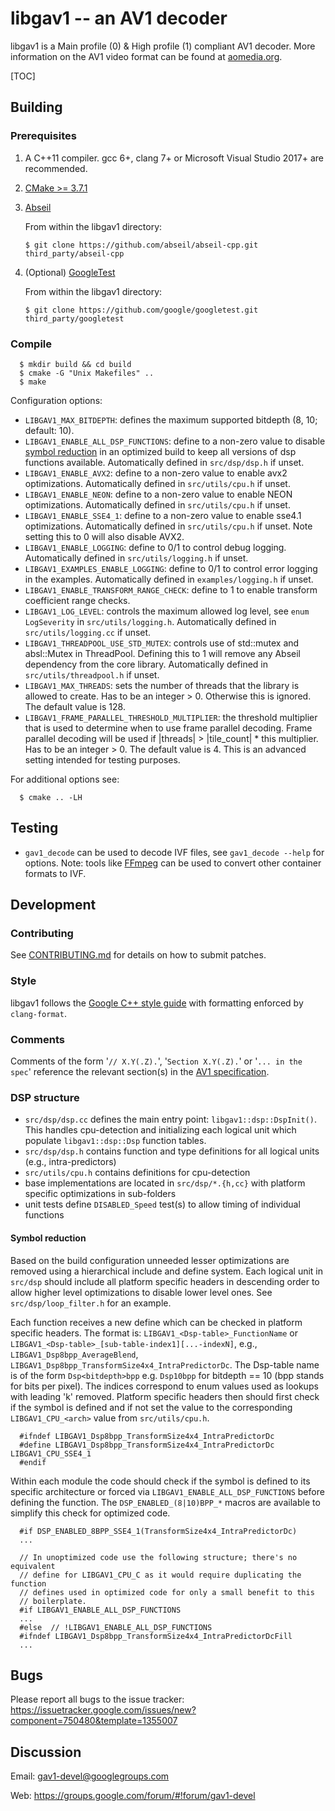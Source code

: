 # libgav1 -- an AV1 decoder

libgav1 is a Main profile (0) & High profile (1) compliant AV1 decoder. More
information on the AV1 video format can be found at
[aomedia.org](https://aomedia.org).

[TOC]

## Building

### Prerequisites

1.  A C++11 compiler. gcc 6+, clang 7+ or Microsoft Visual Studio 2017+ are
    recommended.

2.  [CMake >= 3.7.1](https://cmake.org/download/)

3.  [Abseil](https://abseil.io)

    From within the libgav1 directory:

    ```shell
    $ git clone https://github.com/abseil/abseil-cpp.git third_party/abseil-cpp
    ```

4.  (Optional) [GoogleTest](https://github.com/google/googletest)

    From within the libgav1 directory:

    ```shell
    $ git clone https://github.com/google/googletest.git third_party/googletest
    ```

### Compile

```shell
  $ mkdir build && cd build
  $ cmake -G "Unix Makefiles" ..
  $ make
```

Configuration options:

*   `LIBGAV1_MAX_BITDEPTH`: defines the maximum supported bitdepth (8, 10;
    default: 10).
*   `LIBGAV1_ENABLE_ALL_DSP_FUNCTIONS`: define to a non-zero value to disable
    [symbol reduction](#symbol-reduction) in an optimized build to keep all
    versions of dsp functions available. Automatically defined in
    `src/dsp/dsp.h` if unset.
*   `LIBGAV1_ENABLE_AVX2`: define to a non-zero value to enable avx2
    optimizations. Automatically defined in `src/utils/cpu.h` if unset.
*   `LIBGAV1_ENABLE_NEON`: define to a non-zero value to enable NEON
    optimizations. Automatically defined in `src/utils/cpu.h` if unset.
*   `LIBGAV1_ENABLE_SSE4_1`: define to a non-zero value to enable sse4.1
    optimizations. Automatically defined in `src/utils/cpu.h` if unset. Note
    setting this to 0 will also disable AVX2.
*   `LIBGAV1_ENABLE_LOGGING`: define to 0/1 to control debug logging.
    Automatically defined in `src/utils/logging.h` if unset.
*   `LIBGAV1_EXAMPLES_ENABLE_LOGGING`: define to 0/1 to control error logging in
    the examples. Automatically defined in `examples/logging.h` if unset.
*   `LIBGAV1_ENABLE_TRANSFORM_RANGE_CHECK`: define to 1 to enable transform
    coefficient range checks.
*   `LIBGAV1_LOG_LEVEL`: controls the maximum allowed log level, see `enum
    LogSeverity` in `src/utils/logging.h`. Automatically defined in
    `src/utils/logging.cc` if unset.
*   `LIBGAV1_THREADPOOL_USE_STD_MUTEX`: controls use of std::mutex and
    absl::Mutex in ThreadPool. Defining this to 1 will remove any Abseil
    dependency from the core library. Automatically defined in
    `src/utils/threadpool.h` if unset.
*   `LIBGAV1_MAX_THREADS`: sets the number of threads that the library is
    allowed to create. Has to be an integer > 0. Otherwise this is ignored.
    The default value is 128.
*   `LIBGAV1_FRAME_PARALLEL_THRESHOLD_MULTIPLIER`: the threshold multiplier that
    is used to determine when to use frame parallel decoding. Frame parallel
    decoding will be used if |threads| > |tile_count| * this multiplier. Has to
    be an integer > 0. The default value is 4. This is an advanced setting
    intended for testing purposes.

For additional options see:

```shell
  $ cmake .. -LH
```

## Testing

*   `gav1_decode` can be used to decode IVF files, see `gav1_decode --help` for
    options. Note: tools like [FFmpeg](https://ffmpeg.org) can be used to
    convert other container formats to IVF.

## Development

### Contributing

See [CONTRIBUTING.md](CONTRIBUTING.md) for details on how to submit patches.

### Style

libgav1 follows the
[Google C++ style guide](https://google.github.io/styleguide/cppguide.html) with
formatting enforced by `clang-format`.

### Comments

Comments of the form '`// X.Y(.Z).`', '`Section X.Y(.Z).`' or '`... in the
spec`' reference the relevant section(s) in the
[AV1 specification](http://aomediacodec.github.io/av1-spec/av1-spec.pdf).

### DSP structure

*   `src/dsp/dsp.cc` defines the main entry point: `libgav1::dsp::DspInit()`.
    This handles cpu-detection and initializing each logical unit which populate
    `libgav1::dsp::Dsp` function tables.
*   `src/dsp/dsp.h` contains function and type definitions for all logical units
    (e.g., intra-predictors)
*   `src/utils/cpu.h` contains definitions for cpu-detection
*   base implementations are located in `src/dsp/*.{h,cc}` with platform
    specific optimizations in sub-folders
*   unit tests define `DISABLED_Speed` test(s) to allow timing of individual
    functions

#### Symbol reduction

Based on the build configuration unneeded lesser optimizations are removed using
a hierarchical include and define system. Each logical unit in `src/dsp` should
include all platform specific headers in descending order to allow higher level
optimizations to disable lower level ones. See `src/dsp/loop_filter.h` for an
example.

Each function receives a new define which can be checked in platform specific
headers. The format is: `LIBGAV1_<Dsp-table>_FunctionName` or
`LIBGAV1_<Dsp-table>_[sub-table-index1][...-indexN]`, e.g.,
`LIBGAV1_Dsp8bpp_AverageBlend`,
`LIBGAV1_Dsp8bpp_TransformSize4x4_IntraPredictorDc`. The Dsp-table name is of
the form `Dsp<bitdepth>bpp` e.g. `Dsp10bpp` for bitdepth == 10 (bpp stands for
bits per pixel). The indices correspond to enum values used as lookups with
leading 'k' removed. Platform specific headers then should first check if the
symbol is defined and if not set the value to the corresponding
`LIBGAV1_CPU_<arch>` value from `src/utils/cpu.h`.

```
  #ifndef LIBGAV1_Dsp8bpp_TransformSize4x4_IntraPredictorDc
  #define LIBGAV1_Dsp8bpp_TransformSize4x4_IntraPredictorDc LIBGAV1_CPU_SSE4_1
  #endif
```

Within each module the code should check if the symbol is defined to its
specific architecture or forced via `LIBGAV1_ENABLE_ALL_DSP_FUNCTIONS` before
defining the function. The `DSP_ENABLED_(8|10)BPP_*` macros are available to
simplify this check for optimized code.

```
  #if DSP_ENABLED_8BPP_SSE4_1(TransformSize4x4_IntraPredictorDc)
  ...

  // In unoptimized code use the following structure; there's no equivalent
  // define for LIBGAV1_CPU_C as it would require duplicating the function
  // defines used in optimized code for only a small benefit to this
  // boilerplate.
  #if LIBGAV1_ENABLE_ALL_DSP_FUNCTIONS
  ...
  #else  // !LIBGAV1_ENABLE_ALL_DSP_FUNCTIONS
  #ifndef LIBGAV1_Dsp8bpp_TransformSize4x4_IntraPredictorDcFill
  ...
```

## Bugs

Please report all bugs to the issue tracker:
https://issuetracker.google.com/issues/new?component=750480&template=1355007

## Discussion

Email: gav1-devel@googlegroups.com

Web: https://groups.google.com/forum/#!forum/gav1-devel
